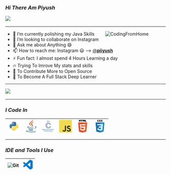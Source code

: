 ### *Hi There Am Piyush*
![](https://visitor-badge.glitch.me/badge?page_id=piyushgulwani) <br>
- - -
<img align="right" width = 190px alt = "CodingFromHome" src="https://camo.githubusercontent.com/410dd0b1b800cd1e13965237beee2a32474be978/68747470733a2f2f6d656469612e67697068792e636f6d2f6d656469612f4d3967624264396e6244724f5475314d71782f67697068792e676966"/>

- 🔭 I’m currently polishing my Java Skills
- 👯 I’m looking to collaborate on Instagram
- 💬 Ask me about Anything :smile:
- 📫 How to reach me:  Instagram :smiley: --> [@____piiyush____](https://www.instagram.com/____piiyush____/)
- ⚡ Fun fact: I almost spend 4 Hours Learning a day
- :fire: Trying To Imrove My stats and skills 
- :dart: To Contribute More to Open Source
- :dart: To Become A Full Stack Deep Learner
- - -

<img src ="https://github-readme-stats.vercel.app/api?username=piyushgulwani&&show_icons=true&title_color=#FFD700&icon_color=bb23acf&text_color=daf7dc&bg_color=123515" >

- - -
### *I Code In*

|<img width = 40px src = "https://raw.githubusercontent.com/github/explore/80688e429a7d4ef2fca1e82350fe8e3517d3494d/topics/python/python.png"/>|<img width = 40px src = "https://raw.githubusercontent.com/github/explore/80688e429a7d4ef2fca1e82350fe8e3517d3494d/topics/java/java.png"/>|<img width = 40px src = "https://raw.githubusercontent.com/github/explore/80688e429a7d4ef2fca1e82350fe8e3517d3494d/topics/c/c.png"/>|<img width = 40px src = "https://raw.githubusercontent.com/github/explore/80688e429a7d4ef2fca1e82350fe8e3517d3494d/topics/javascript/javascript.png"/>|<img width = 40px src = "https://raw.githubusercontent.com/github/explore/80688e429a7d4ef2fca1e82350fe8e3517d3494d/topics/html/html.png">|<img width = 40px src = "https://raw.githubusercontent.com/github/explore/80688e429a7d4ef2fca1e82350fe8e3517d3494d/topics/css/css.png">|
|-|-|-|-|-|-|

---

### *IDE and Tools I Use*


 <img alt="Git" width="30px" src="https://raw.githubusercontent.com/simple-icons/simple-icons/develop/icons/git.svg"/>|<img alt="VS Code" width="30px" src="https://raw.githubusercontent.com/simple-icons/simple-icons/develop/icons/visualstudiocode.svg"/>|
 |--|--|
